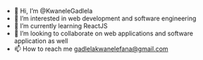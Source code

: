 - 👋 Hi, I’m @KwaneleGadlela
- 👀 I’m interested in web development and software engineering 
- 🌱 I’m currently learning ReactJS
- 💞️ I’m looking to collaborate on web applications and software application as well
- 📫 How to reach me gadlelakwanelefana@gmail.com

<!---
KwaneleGadlela/KwaneleGadlela is a ✨ special ✨ repository because its `README.md` (this file) appears on your GitHub profile.
You can click the Preview link to take a look at your changes.
--->
